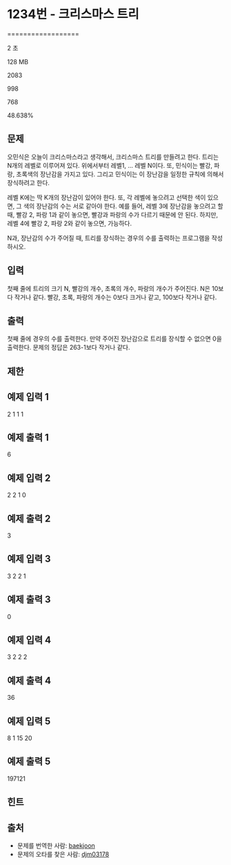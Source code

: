 # 1234번 - 크리스마스 트리


==================

2 초

128 MB

2083

998

768

48.638%

문제
--

오민식은 오늘이 크리스마스라고 생각해서, 크리스마스 트리를 만들려고 한다. 트리는 N개의 레벨로 이루어져 있다. 위에서부터 레벨1, ... 레벨 N이다. 또, 민식이는 빨강, 파랑, 초록색의 장난감을 가지고 있다. 그리고 민식이는 이 장난감을 일정한 규칙에 의해서 장식하려고 한다.

레벨 K에는 딱 K개의 장난감이 있어야 한다. 또, 각 레벨에 놓으려고 선택한 색이 있으면, 그 색의 장난감의 수는 서로 같아야 한다. 예를 들어, 레벨 3에 장난감을 놓으려고 할 때, 빨강 2, 파랑 1과 같이 놓으면, 빨강과 파랑의 수가 다르기 때문에 안 된다. 하지만, 레벨 4에 빨강 2, 파랑 2와 같이 놓으면, 가능하다.

N과, 장난감의 수가 주어질 때, 트리를 장식하는 경우의 수를 출력하는 프로그램을 작성하시오.

입력
--

첫째 줄에 트리의 크기 N, 빨강의 개수, 초록의 개수, 파랑의 개수가 주어진다. N은 10보다 작거나 같다. 빨강, 초록, 파랑의 개수는 0보다 크거나 같고, 100보다 작거나 같다.

출력
--

첫째 줄에 경우의 수를 출력한다. 만약 주어진 장난감으로 트리를 장식할 수 없으면 0을 출력한다. 문제의 정답은 263\-1보다 작거나 같다.

제한
--

예제 입력 1
-------

2 1 1 1

예제 출력 1
-------

6

예제 입력 2
-------

2 2 1 0

예제 출력 2
-------

3

예제 입력 3
-------

3 2 2 1

예제 출력 3
-------

0

예제 입력 4
-------

3 2 2 2

예제 출력 4
-------

36

예제 입력 5
-------

8 1 15 20

예제 출력 5
-------

197121

힌트
--

출처
--

*   문제를 번역한 사람: [baekjoon](/user/baekjoon)
*   문제의 오타를 찾은 사람: [djm03178](/user/djm03178)